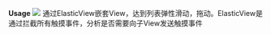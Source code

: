 **Usage**
[![](https://jitpack.io/v/FrontmanwithWLJ/ElasticView.svg)](https://jitpack.io/#FrontmanwithWLJ/ElasticView)
通过ElasticView嵌套View，达到列表弹性滑动，拖动。ElasticView是通过拦截所有触摸事件，分析是否需要向子View发送触摸事件
